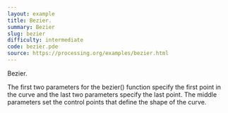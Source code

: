 ```yaml
---
layout: example
title: Bezier.
summary: Bezier
slug: bezier
difficulty: intermediate
code: bezier.pde
source: https://processing.org/examples/bezier.html
---
```


Bezier. 

 The first two parameters for the bezier() function specify the first point in the curve and the last two parameters specify the last point. The middle parameters set the control points that define the shape of the curve.
